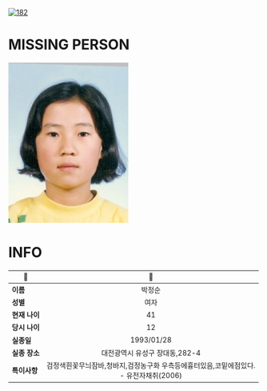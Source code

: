[![182](https://img.shields.io/badge/%EC%8B%A4%EC%A2%85%EC%8B%A0%EA%B3%A0%EB%8A%94%20%EA%B5%AD%EB%B2%88%EC%97%86%EC%9D%B4-182-blue)](http://safe182.go.kr/index.do)

# MISSING PERSON

<img src="./missing_person.jpg">

# INFO

|🔑|💎|
|--|:--:|
|**이름**|박정순|
|**성별**|여자|
|**현재 나이**|41|
|**당시 나이**|12|
|**실종일**|1993/01/28|
|**실종 장소**|대전광역시 유성구 장대동,282-4|
|**특이사항**|검정색흰꽃무늬잠바,청바지,검정농구화      우측등에흉터있음,코밑에점있다.</br>- 유전자채취(2006)|
